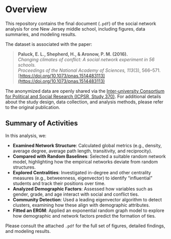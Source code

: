 
# Overview

This repository contains the final document (`.pdf`) of the social network analysis for one New Jersey middle school, including figures, data summaries, and modeling results.

The dataset is associated with the paper:
> **Paluck, E. L., Shepherd, H., & Aronow, P. M. (2016).**  
> *Changing climates of conflict: A social network experiment in 56 schools.*  
> *Proceedings of the National Academy of Sciences, 113*(3), 566–571.  
> [https://doi.org/10.1073/pnas.1514483113](https://doi.org/10.1073/pnas.1514483113)

The anonymized data are openly shared via the [Inter-university Consortium for Political and Social Research (ICPSR, Study 370)](https://www.icpsr.umich.edu/web/civicleads/studies/37070). For additional details about the study design, data collection, and analysis methods, please refer to the original publication.

## Summary of Activities

In this analysis, we:
- **Examined Network Structure**: Calculated global metrics (e.g., density, average degree, average path length, transitivity, and reciprocity).  
- **Compared with Random Baselines**: Selected a suitable random network model, highlighting how the empirical networks deviate from random structures.  
- **Explored Centralities**: Investigated in-degree and other centrality measures (e.g., betweenness, eigenvector) to identify “influential” students and track their positions over time.  
- **Analyzed Demographic Factors**: Assessed how variables such as gender, grade, and age interact with social and conflict ties.  
- **Community Detection**: Used a leading eigenvector algorithm to detect clusters, examining how these align with demographic attributes.  
- **Fitted an ERGM**: Applied an exponential random graph model to explore how demographic and network factors predict the formation of ties.

Please consult the attached `.pdf` for the full set of figures, detailed findings, and modeling results.
